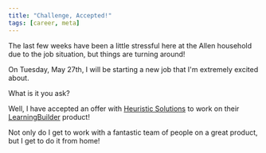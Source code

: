 ```yaml
---
title: "Challenge, Accepted!"
tags: [career, meta]
---
```


The last few weeks have been a little stressful here at the Allen household due to the job situation, but things are turning around!

On Tuesday, May 27th, I will be starting a new job that I'm extremely excited about.

What is it you ask?

Well, I have accepted an offer with [Heuristic Solutions](http://www.heuristics.net) to work on their [LearningBuilder](http://www.learningbuilder.com) product!

Not only do I get to work with a fantastic team of people on a great product, but I get to do it from home!
